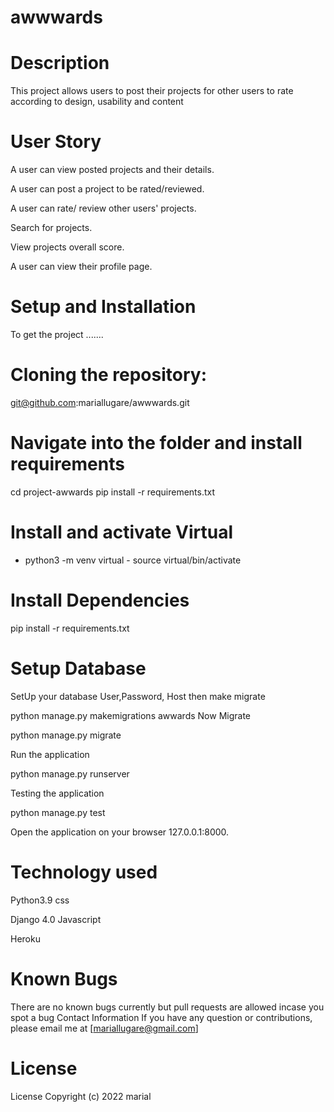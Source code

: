 # awwwards

# Description
This project allows users to post their projects for other users to rate according to design, usability and content
# User Story
A user can view posted projects and their details.

A user can post a project to be rated/reviewed.

A user can rate/ review other users' projects.

Search for projects.

View projects overall score.

A user can view their profile page.
# Setup and Installation
To get the project .......

# Cloning the repository:
git@github.com:mariallugare/awwwards.git

# Navigate into the folder and install requirements
cd project-awwards pip install -r requirements.txt 

# Install and activate Virtual
- python3 -m venv virtual - source virtual/bin/activate  
# Install Dependencies
pip install -r requirements.txt 
# Setup Database
SetUp your database User,Password, Host then make migrate

python manage.py makemigrations awwards
Now Migrate

python manage.py migrate 

Run the application

python manage.py runserver 

Testing the application

python manage.py test 

Open the application on your browser 127.0.0.1:8000.

# Technology used
Python3.9
css

Django 4.0
Javascript

Heroku
# Known Bugs
There are no known bugs currently but pull requests are allowed incase you spot a bug
Contact Information
If you have any question or contributions, please email me at [mariallugare@gmail.com]

# License
License
Copyright (c) 2022 marial

